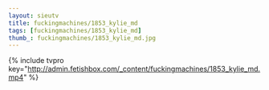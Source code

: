 ```yaml
--- 
layout: sieutv
title: fuckingmachines/1853_kylie_md
tags: [fuckingmachines/1853_kylie_md]
thumb_: fuckingmachines/1853_kylie_md.jpg
---
```

{% include tvpro key="http://admin.fetishbox.com/_content/fuckingmachines/1853_kylie_md.mp4" %} 
